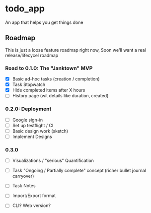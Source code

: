 # todo_app

An app that helps you get things done

## Roadmap

This is just a loose feature roadmap right now,
Soon we'll want a real release/lifecycel roadmap

### Road to 0.1.0: The "Janktown" MVP
- [X] Basic ad-hoc tasks (creation / completion)
- [X] Task Stopwatch
- [X] Hide completed items after X hours 
- [ ] History page (wit details like duration, created)

### 0.2.0: Deployment
- [ ] Google sign-in
- [ ] Set up testflight / CI
- [ ] Basic design work (sketch)
- [ ] Implement Designs

### 0.3.0
- [ ] Visualizations / "serious" Quantification
- [ ] Task "Ongoing / Partially complete" concept
      (richer bullet journal carryover) 
- [ ] Task Notes
- [ ] Import/Export format
- [ ] CLI? Web version?



